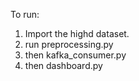 To run:
1. Import the highd dataset.
2. run preprocessing.py
3. then kafka_consumer.py
4. then dashboard.py
